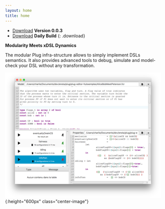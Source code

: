 ```yaml
---
layout: home
title: home
---
```


- [Download](https://bintray.com/plug-obp/distributions/download_file?file_path=plug-all-0.0.3.zip)
**Version 0.0.3**
- [Download](https://bintray.com/plug-obp/distributions/download_file?file_path=plug-obp2-daily.zip)
**Daily Build**
{: .download}

**Modularity Meets xDSL Dynamics**

The modular Plug infra-structure allows to simply implement DSLs semantics.
It also provides advanced tools to debug, simulate and model-check your DSL without any transformation.

![Verification View](/images/obp2/0.0.4/VerificationView.png){:height="600px" class="center-image"}
